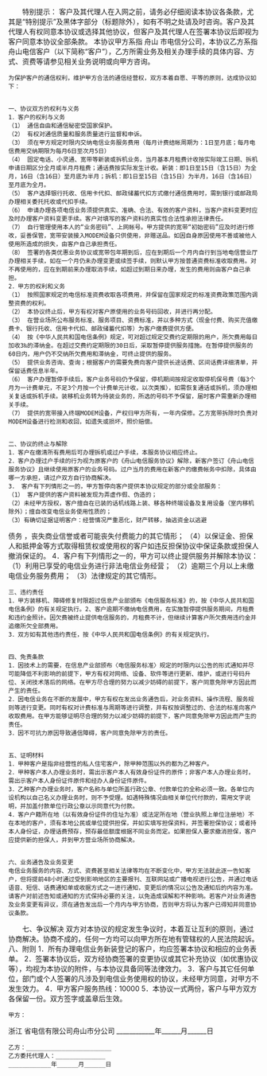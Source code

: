 
 


　　特别提示：
    客户及其代理人在入网之前，请务必仔细阅读本协议各条款，尤其是“特别提示”及黑体字部分（标题除外），如有不明之处请及时咨询。客户及其代理人有权同意本协议或选择其他协议，但客户及其代理人在签署本协议后即视为客户同意本协议全部条款。
    本协议甲方系指
舟山
市电信分公司，本协议乙方系指舟山电信客户（以下简称“客户”），乙方所需业务及相关办理手续的具体内容、方式、资费等请参见相关业务说明或向甲方咨询。


    为保护客户的通信权利，维护甲方合法的通信经营权，双方本着自愿、平等的原则，达成协议如下：


    一、协议双方的权利与义务
    1．客户的权利与义务
    （1） 通信自由和通信秘密受国家保护。
    （2） 有权对通信质量和服务质量进行监督和申诉。
    （3） 须在甲方规定时限内交纳电信业务服务费用（每月计费结帐周期为：1日至月底；每月电信费用交纳期限为每月6日至次月5日）
    （4） 固定电话、小灵通、宽带等新装或拆机业务，当月基本月租费计收按实际竣工日期、拆机申请日期区分全月或半月月租费；通话费按实际发生计收。新装：即1日至15日（含15日）为全月，16日（含16日）至月底为半月；拆机：即1日至15日（含15日）为半月，16日（含16日）至月底为全月。
    （5） 客户选择银行托收、信用卡代扣、邮政储蓄代扣方式缴付通信费用时，需到银行或邮政局办理相关委托托收或代扣手续。
    （6） 申请办理各项电信业务须提供真实、准确、合法、有效的客户资料，当客户资料变更时应及时办理客户资料变更手续。客户对填写的客户资料的真实性合法性承担法律责任。
    （7） 自行管理使用本人的“业务密码”、上网帐号。甲方提供的宽带“初始密码”应及时进行修改，妥善保管，宽带安装接入MODEM设备只供使用，非赠送品。如因自身原因使用不善或被他人使用所造成的损失，由客户自己承担责任。    
    （8） 签署的各类优惠业务协议或宽带包年期到后，应在到期后一个月内自行到当地电信营业厅办理相关手续，如在一个月仍未办理变更或续签手续，则默认甲方按普通资费标准收取费用。对不再使用的，应在到期前来办理取消手续，如超过到期日来办理，发生的费用则由客户自己承担。
    2．甲方的权利和义务
    （1） 按照国家规定的电信标准资费收取各项费用，并保留在国家规定的标准资费政策范围内调整资费的权利。
    （2） 本协议终止后，甲方有权对客户原使用的业务号码回收，并进行再分配。
    （3） 在营业场所公布服务标准、服务项目、资费标准，并以多种方式（现金付费、购买充值缴费卡、银行托收、信用卡代扣、邮政储蓄代扣等）为客户缴费提供方便。
    （4） 按《中华人民共和国电信条例》规定，可对超过规定交费约定期限的用户，所欠费用每日加收3‰的滞纳金。在超过交费约定期限的30日后，采取暂停提供服务措施。在暂停提供服务的60日内，用户仍不交纳所欠费用和滞纳金，可终止提供的服务。
    （5） 提供业务咨询、查询；根据客户的需要免费向客户提供长途话费、区间话费详细清单，并保留话费信息半年。
    （6） 客户办理暂停手续后，客户业务号码仍予保留，停机期间按规定收取停机保号费（每3个月为一计费单元，不足3个月按一个计费单元计收，以次类推），如需恢复通话或拆机，须办理相关复话或拆机手续。装移机业务转为待装业务的，所选的号码不予保留，届时客户需重新办理相关手续。
    （7） 提供的宽带接入终端MODEM设备，产权归甲方所有，一年内保修。乙方宽带拆除时负责对MODEM设备进行检测和收回，如遗失或损坏，照价赔偿。


    二、协议的终止与解除
    1．客户在缴清所有费用后可办理拆机或过户手续，本服务协议相应终止。
    2．客户办理过户手续的行为视为原客户的《舟山电信服务协议》解除，新客户签订《舟山电信服务协议》且继续使用原客户的业务号码。过户当月的费用在新客户的缴费帐务中扣除，具体由哪一方承担，请过户双方自行协商解决。
    3． 客户有下列情形之一的，甲方暂停向客户提供本协议规定的部分或全部服务：
    （1） 客户提供的客户资料被发现为弄虚作假、伪造的；
    （2）未经甲方授权，客户擅自在已装的话机线路上装、移各种终端设备及复用设备（室内移机除外）；擅自改变电信业务使用性质的；
    （3）有确切证据证明客户：经营情况严重恶化，财产转移，抽逃资金以逃避
债务
，丧失商业信誉或者可能丧失付费能力的其它情形；
    （4）以保证金、担保人和抵押金等方式取得租赁权或使用权的客户如违反担保协议中保证条款或担保人撤消保证的。
    4．客户有下列情形之一的，甲方可以终止提供服务并解除本协议：
    （1）利用已享受的电信业务进行非法电信业务经营；
    （2）逾期三个月以上未缴电信业务服务费用；
    （3）法律规定的其它情形。


    三、违约责任
    1．甲方装移机、障碍修复时限超过信息产业部颁布《电信服务标准》的，按《中华人民共和国电信条例》的有关规定执行。2、客户逾期不缴纳电信费用，在实施暂停提供服务期间，月租费和违约金照计。因欠费被终止提供电信服务的，月租费不计，但继续计算客户所欠费用违约金并追缴所欠全部费用。
    3．双方如有其他违约责任，按《中华人民共和国电信条例》的有关规定执行。


    四、免责条款
    1．因技术上的需要，在信息产业部颁布〈电信服务标准〉规定的时限内以公告的形式通知并尽可能降低不利影响的前提下，甲方有权对网络、设备、软件等进行更新、维护，或进行号码升位、关闭技术落后的网络。在甲方尽合理的努力以减少妨碍的前提下，客户同意免除甲方因此而产生的责任。
    2．因电信业务在不断的发展中，甲方有权在发出业务通告后，对业务资料、操作流程、服务规则等进行变更。同时有权对计费标准与周期等进行调整，并有权按调整过的、合法的标准向客户收取费用。在甲方能够证明尽合理的努力以减少妨碍的前提下，客户同意免除甲方因此而产生的责任。
    3．因不可抗力原因导致通信障碍，客户同意免除甲方的责任。


    五、证明材料
    1．甲种客户是指非经营性的私人住宅客户，除甲种范围以外的都为乙种客户。
    2．甲种客户本人办理业务时，需出示客户本人有效身份证件的原件；非客户本人办理业务时，需出示客户本人身份证件原件和经办人身份证件原件。
    3．乙种客户办理业务时，客户名称与单位所盖行政公章、付款单位的全称必须一致。各单位内设机构以自己名义办理业务时，则不予受理。如遇特殊情况由相关单位代付款的，需用文字说明，并加盖付款单位行政公章以示同意代为付款。
    4．客户户籍所在地（以有效身份证件的住址为准）或法定所在地（营业执照上单位注册地）不在本地的客户，须有本地公民或单位提供担保，并如实填写担保资料，并签署担保协议；或者持本人身份证，办理话费预存，预存最低额度根据不同业务而定。如果担保人要求撤消担保，客户应提供新的担保人，并到甲方营业场所协商解决。


    六、业务通告及业务变更
    电信业务服务的内容、方式、资费甚至相关法律等均在不断变化中，甲方无法就此逐一告知客户，但将提前48小时通过受到影响地区的主要报刊、互联网站或广播电视进行公告，并通过电话语音、短信、话费通知单或收据方式之一进行通知，变更后的情况以公告及通知后的内容为准。请客户对前述告知或通知的方式保持必要的关注，以免造成误解和不种影响。若客户对业务通告及业务变更有异议，须在通告发出后一个月内与甲方协商，否则甲方将认为客户已得知并同意协议条款。


　　七、争议解决
    双方对本协议的规定发生争议时，本着互让互利的原则，通过协商解决。协商不成的，任何一方均可以向甲方所在地有管辖权的人民法院起诉。
    八、附则
    1．所有办理电信业务新装登记的客户，均应签署本协议和相应的业务表单。
    2．签署本协议后，双方经协商签署的变更协议或其它补充协议（如优惠协议等），均视为本协议的附件，与本协议具备同等法律效力。
    3．客户与其它任何单位，部门或个人签署的凡涉及到电信业务使用权的协议，未经甲方同意，对甲方不发生效力。
    4．甲方客户服务热线：10000
    5．本协议一式两份，客户与甲方双方各保留一份。双方签字或盖章后生效。 
   



    甲方：                         
    
浙江
省电信有限公司舟山市分公司
    ____________年______月______日


    乙方：________________________
    乙方委托代理人：______________
    ____________年______月______日
 


 

 
 
 
 
 
  


  
 

  


  


  
 
 
 
 

